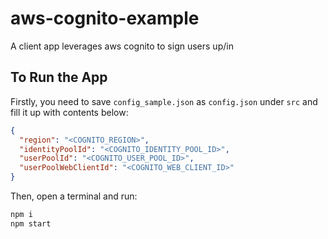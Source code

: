 # aws-cognito-example
A client app leverages aws cognito to sign users up/in

## To Run the App
Firstly, you need to save `config_sample.json` as `config.json` under `src` and fill it up with contents below:
```json
{
  "region": "<COGNITO_REGION>",
  "identityPoolId": "<COGNITO_IDENTITY_POOL_ID>",
  "userPoolId": "<COGNITO_USER_POOL_ID>",
  "userPoolWebClientId": "<COGNITO_WEB_CLIENT_ID>"
}
```
Then, open a terminal and run:
```js
npm i
npm start
```
